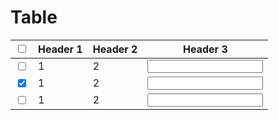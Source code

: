 # Table

<Story>
<table class="ds-paragraph ds-paragraph--md ds-line-height--md ds-table ds-table--md ds-paragraph--md">
    <thead class="ds-table__head">
        <tr class="ds-table__row">
            <th class="ds-table__header__cell ds-font-weight--medium">
                <div class="ds-paragraph ds-paragraph--sm ds-line-height--md ds-checkbox ds-checkbox--sm">
                    <input class="ds-checkbox__input" id="checkbox-:r2h:" type="checkbox" aria-checked="mixed" value="all">
                </div>
            </th>
            <th class="ds-table__header__cell ds-font-weight--medium">Header 1</th>
            <th class="ds-table__header__cell ds-font-weight--medium">Header 2</th>
            <th class="ds-table__header__cell ds-font-weight--medium">Header 3</th>
        </tr>
    </thead>
    <tbody>
        <tr class="ds-table__row">
            <td class="ds-table__cell">
                <div class="ds-paragraph ds-paragraph--sm ds-line-height--md ds-checkbox ds-checkbox--sm">
                    <input class="ds-checkbox__input" id="checkbox-:r2i:" type="checkbox" aria-checked="false" value="1">
                </div>
            </td>
            <td class="ds-table__cell">1</td>
            <td class="ds-table__cell">2</td>
            <td class="ds-table__cell">
                <div class="ds-paragraph ds-paragraph--sm ds-line-height--md ds-textfield ds-textfield--sm">
                    <div class="ds-textfield__field">
                        <input class="ds-textfield__input ds-focus" type="text" size="20" id="textfield-:r2j:">
                    </div>
                    <div class="ds-textfield__error-message" id="textfield-error-:r2j:" aria-live="polite" aria-relevant="additions removals"></div>
                </div>
            </td>
        </tr>
        <tr class="ds-table__row">
            <td class="ds-table__cell">
                <div class="ds-paragraph ds-paragraph--sm ds-line-height--md ds-checkbox ds-checkbox--sm">
                    <input class="ds-checkbox__input" id="checkbox-:r2l:" type="checkbox" aria-checked="true" value="2" checked="">
                </div>
            </td>
            <td class="ds-table__cell">1</td>
            <td class="ds-table__cell">2</td>
            <td class="ds-table__cell">
                <div class="ds-paragraph ds-paragraph--sm ds-line-height--md ds-textfield ds-textfield--sm">
                    <div class="ds-textfield__field">
                        <input class="ds-textfield__input ds-focus" type="text" size="20" id="textfield-:r2m:">
                    </div>
                    <div class="ds-textfield__error-message" id="textfield-error-:r2m:" aria-live="polite" aria-relevant="additions removals"></div>
                </div>
            </td>
        </tr>
        <tr class="ds-table__row">
            <td class="ds-table__cell">
                <div class="ds-paragraph ds-paragraph--sm ds-line-height--md ds-checkbox ds-checkbox--sm">
                    <input class="ds-checkbox__input" id="checkbox-:r2o:" type="checkbox" aria-checked="false" value="3">
                </div>
            </td>
            <td class="ds-table__cell">1</td>
            <td class="ds-table__cell">2</td>
            <td class="ds-table__cell">
                <div class="ds-paragraph ds-paragraph--sm ds-line-height--md ds-textfield ds-textfield--sm">
                    <div class="ds-textfield__field">
                        <input class="ds-textfield__input ds-focus" type="text" size="20" id="textfield-:r2p:">
                    </div>
                    <div class="ds-textfield__error-message" id="textfield-error-:r2p:" aria-live="polite" aria-relevant="additions removals"></div>
                </div>
            </td>
        </tr>
    </tbody>
</table>
</Story>